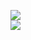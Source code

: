 [![](https://img.shields.io/badge/Made%20With-Github%20Spray-lightgrey.svg?style=for-the-badge&logo=github)](https://github.com/Annihil/github-spray#7250)  
[![](https://i.imgur.com/2DrTn0Z.gif)](https://github.com/Annihil/github-spray)